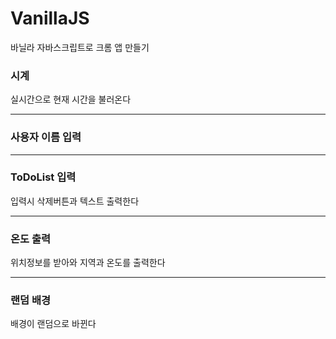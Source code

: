 # VanillaJS
바닐라 자바스크립트로 크롬 앱 만들기

### 시계
실시간으로 현재 시간을 불러온다

---

### 사용자 이름 입력

---

### ToDoList 입력
입력시 삭제버튼과 텍스트 출력한다

---

### 온도 출력
위치정보를 받아와 지역과 온도를 출력한다

---

### 랜덤 배경
배경이 랜덤으로 바뀐다
